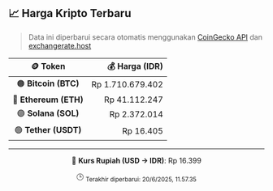

<!-- HARGA_KRIPTO -->
## 📈 Harga Kripto Terbaru

> Data ini diperbarui secara otomatis menggunakan [CoinGecko API](https://www.coingecko.com/) dan [exchangerate.host](https://exchangerate.host/)

<div align="center">

| 🪙 Token | 💰 Harga (IDR) |
|:------:|---------------:|
| 🟠 **Bitcoin (BTC)**   | Rp 1.710.679.402 |
| 🔵 **Ethereum (ETH)**  | Rp 41.112.247 |
| 🟣 **Solana (SOL)**    | Rp 2.372.014 |
| 🟢 **Tether (USDT)**   | Rp 16.405 |

---

💱 **Kurs Rupiah (USD → IDR)**: Rp 16.399

🕒 <sub>Terakhir diperbarui: 20/6/2025, 11.57.35</sub>

</div>
<!-- /HARGA_KRIPTO -->